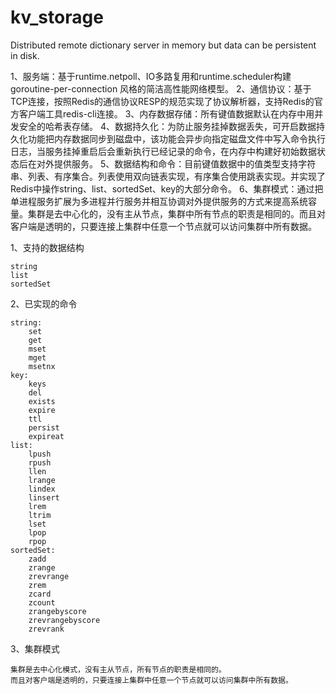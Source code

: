 # kv_storage
Distributed remote dictionary server in memory but data can be persistent in disk.

1、服务端：基于runtime.netpoll、IO多路复用和runtime.scheduler构建goroutine-per-connection 风格的简洁高性能网络模型。
2、通信协议：基于TCP连接，按照Redis的通信协议RESP的规范实现了协议解析器，支持Redis的官方客户端工具redis-cli连接。
3、内存数据存储：所有键值数据默认在内存中用并发安全的哈希表存储。
4、数据持久化：为防止服务挂掉数据丢失，可开启数据持久化功能把内存数据同步到磁盘中，该功能会异步向指定磁盘文件中写入命令执行日志，当服务挂掉重启后会重新执行已经记录的命令，在内存中构建好初始数据状态后在对外提供服务。
5、数据结构和命令：目前键值数据中的值类型支持字符串、列表、有序集合。列表使用双向链表实现，有序集合使用跳表实现。并实现了Redis中操作string、list、sortedSet、key的大部分命令。
6、集群模式：通过把单进程服务扩展为多进程并行服务并相互协调对外提供服务的方式来提高系统容量。集群是去中心化的，没有主从节点，集群中所有节点的职责是相同的。而且对客户端是透明的，只要连接上集群中任意一个节点就可以访问集群中所有数据。

1、支持的数据结构

	string
	list 
	sortedSet

2、已实现的命令  

	string:  
		set  
		get
		mset
		mget
		msetnx
	key:
		keys
		del
		exists
		expire
		ttl
		persist
		expireat
	list:
		lpush
		rpush
		llen
		lrange
		lindex
		linsert
		lrem
		ltrim
		lset
		lpop
		rpop
	sortedSet:
		zadd
		zrange
		zrevrange
		zrem
		zcard
		zcount
		zrangebyscore
		zrevrangebyscore
		zrevrank
	
3、集群模式  

	集群是去中心化模式，没有主从节点，所有节点的职责是相同的。
	而且对客户端是透明的，只要连接上集群中任意一个节点就可以访问集群中所有数据。